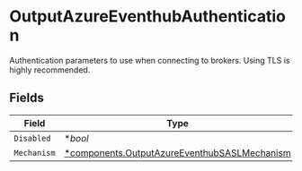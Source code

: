 # OutputAzureEventhubAuthentication

Authentication parameters to use when connecting to brokers. Using TLS is highly recommended.


## Fields

| Field                                                                                                       | Type                                                                                                        | Required                                                                                                    | Description                                                                                                 |
| ----------------------------------------------------------------------------------------------------------- | ----------------------------------------------------------------------------------------------------------- | ----------------------------------------------------------------------------------------------------------- | ----------------------------------------------------------------------------------------------------------- |
| `Disabled`                                                                                                  | **bool*                                                                                                     | :heavy_minus_sign:                                                                                          | N/A                                                                                                         |
| `Mechanism`                                                                                                 | [*components.OutputAzureEventhubSASLMechanism](../../models/components/outputazureeventhubsaslmechanism.md) | :heavy_minus_sign:                                                                                          | N/A                                                                                                         |